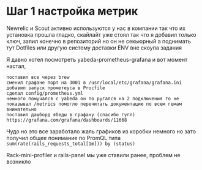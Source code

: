 # Шаг 1 настройка метрик

Newrelic и Scout активно используются у нас в компании так что их установка прошла гладко, скайлайт уже стоял так что я добавил только ключ, залил конечно в репозиторий но он не секьюрный а поднимать тут Dotfiles или другую систему доставки ENV вне скоупа задания

Я давно хотел посмотреть yabeda-prometheus-grafanа и вот момент настал,

    поставил все через brew
    сменил графане порт на 3001 в /usr/local/etc/grafana/grafana.ini
    добавил запуск прометеуса в Procfile
    сделал config/prometheus.yml
    немного помучался с yabeda он то ругался на 2 подключения то не показывал /metrics помогло перечитать документацию по всем гемам внимательно
    поставил дашборд ябеды в графану (спасибо гугл) https://grafana.com/grafana/dashboards/11668

Чудо но это все заработало жаль графиков из коробки немного но зато получил общее понимание по PromQL типа `sum(rate(rails_requests_total[1m])) by (status)`

Rack-mini-profiler и rails-panel мы уже ставили ранее, проблем не возникло
